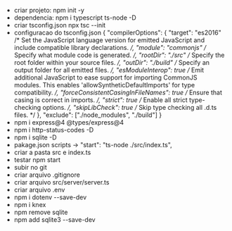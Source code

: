 - criar projeto:      npm init -y
- dependencia:        npm i typescript ts-node -D
- criar tsconfig.json npx tsc --init
- configuracao do tsconfig.json
    {
    "compilerOptions": {
        "target": "es2016" /* Set the JavaScript language version for emitted JavaScript and include compatible library declarations. */,
        "module": "commonjs" /* Specify what module code is generated. */,
        "rootDir": "./src" /* Specify the root folder within your source files. */,
        "outDir": "./build" /* Specify an output folder for all emitted files. */,
        "esModuleInterop": true /* Emit additional JavaScript to ease support for importing CommonJS modules. This enables 'allowSyntheticDefaultImports' for type compatibility. */,
        "forceConsistentCasingInFileNames": true /* Ensure that casing is correct in imports. */,
        "strict": true /* Enable all strict type-checking options. */,
        "skipLibCheck": true /* Skip type checking all .d.ts files. */
    },
    "exclude": ["./node_modules", "./build"]
    }
- npm i express@4  @types/express@4
- npm i http-status-codes -D
- npm i sqlite -D
- pakage.json scripts -> "start": "ts-node ./src/index.ts",
- criar a pasta src e index.ts
- testar npm start
- subir no git
- criar arquivo .gitignore
- criar arquivo src/server/server.ts
- criar arquivo .env
- npm i dotenv --save-dev
- npm i knex
- npm remove sqlite
- npm add sqlite3 --save-dev
